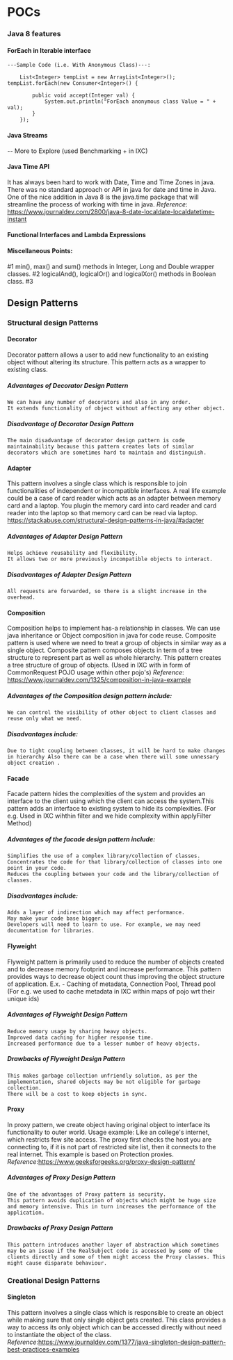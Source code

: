 # POCs 

### Java 8 features 

#### ForEach in Iterable interface

    ---Sample Code (i.e. With Anonymous Class)---:
    
		List<Integer> tempList = new ArrayList<Integer>();
    tempList.forEach(new Consumer<Integer>() {

			public void accept(Integer val) {
				System.out.println("ForEach anonymous class Value = " + val);
			}
		});
		
#### Java Streams
-- More to Explore (used Benchmarking + in IXC)

#### Java Time API
  It has always been hard to work with Date, Time and Time Zones in java. There was no standard approach or API in java for date and time in Java. One of the nice addition in Java 8 is the java.time package that will streamline the process of working with time in java.
  *Reference*: https://www.journaldev.com/2800/java-8-date-localdate-localdatetime-instant

#### Functional Interfaces and Lambda Expressions


#### Miscellaneous Points: 
#1  min(), max() and sum() methods in Integer, Long and Double wrapper classes.
#2  logicalAnd(), logicalOr() and logicalXor() methods in Boolean class.
#3  



## Design Patterns

  ### Structural design Patterns
  
  #### Decorator
  Decorator pattern allows a user to add new functionality to an existing object without altering its structure. This pattern acts as a wrapper to existing class.
  
  ##### Advantages of Decorator Design Pattern
  	We can have any number of decorators and also in any order.
	It extends functionality of object without affecting any other object.
  
  ##### Disadvantage of Decorator Design Pattern
	The main disadvantage of decorator design pattern is code maintainability because this pattern creates lots of similar decorators which are sometimes hard to maintain and distinguish.
  
  #### Adapter 
  This pattern involves a single class which is responsible to join functionalities of independent or incompatible interfaces. A real life example could be a case of card reader which acts as an adapter between memory card and a laptop. You plugin the memory card into card reader and card reader into the laptop so that memory card can be read via laptop.
  https://stackabuse.com/structural-design-patterns-in-java/#adapter
  
  ##### Advantages of Adapter Design Pattern
  	Helps achieve reusability and flexibility.
	It allows two or more previously incompatible objects to interact.
	
  ##### Disadvantages of Adapter Design Pattern
  	All requests are forwarded, so there is a slight increase in the overhead.
  
  #### Composition 
  Composition helps to implement has-a relationship in classes. We can use java inheritance or Object composition in java for code reuse.
  Composite pattern is used where we need to treat a group of objects in similar way as a single object. Composite pattern composes objects in term of a tree structure to represent part as well as whole hierarchy. This pattern creates a tree structure of group of objects.
  (Used in IXC with in form of CommonRequest POJO usage within other pojo's)
  *Reference*: https://www.journaldev.com/1325/composition-in-java-example
  
  ##### Advantages of the Composition design pattern include:
	We can control the visibility of other object to client classes and reuse only what we need.

  ##### Disadvantages include:
	Due to tight coupling between classes, it will be hard to make changes in hierarchy Also there can be a case when there will some unnessary object creation .  
  
  #### Facade
  Facade pattern hides the complexities of the system and provides an interface to the client using which the client can access the system.This pattern adds an interface to existing system to hide its complexities.
  (For e.g. Used in IXC wihthin filter and we hide complexity within applyFilter Method)
  
  ##### Advantages of the facade design pattern include:
	Simplifies the use of a complex library/collection of classes.
	Concentrates the code for that library/collection of classes into one point in your code.
	Reduces the coupling between your code and the library/collection of classes.

  ##### Disadvantages include:
	Adds a layer of indirection which may affect performance.
	May make your code base bigger.
	Developers will need to learn to use. For example, we may need documentation for libraries.
  
  #### Flyweight
  Flyweight pattern is primarily used to reduce the number of objects created and to decrease memory footprint and increase  performance. This pattern provides ways to decrease object count thus improving the object structure of application.
  E.x. - Caching of metadata, Connection Pool, Thread pool
  (For e.g. we used to cache metadata in IXC within maps of pojo wrt their unique ids)
  
  ##### Advantages of Flyweight Design Pattern
	Reduce memory usage by sharing heavy objects.
	Improved data caching for higher response time.
	Increased performance due to a lesser number of heavy objects.
  ##### Drawbacks of Flyweight Design Pattern
	This makes garbage collection unfriendly solution, as per the implementation, shared objects may be not eligible for garbage collection.
	There will be a cost to keep objects in sync.
  
  #### Proxy
  In proxy pattern, we create object having original object to interface its functionality to outer world.
  Usage example:
  Like an college's internet, which restricts few site access. The proxy first checks the host you are connecting to, if it is not part of restricted site list, then it connects to the real internet. This example is based on Protection proxies.
  *Reference*:https://www.geeksforgeeks.org/proxy-design-pattern/
  
  ##### Advantages of Proxy Design Pattern
	One of the advantages of Proxy pattern is security.
	This pattern avoids duplication of objects which might be huge size and memory intensive. This in turn increases the performance of the application.
  ##### Drawbacks of Proxy Design Pattern
	This pattern introduces another layer of abstraction which sometimes may be an issue if the RealSubject code is accessed by some of the clients directly and some of them might access the Proxy classes. This might cause disparate behaviour.

  
  ### Creational Design Patterns
  
  #### Singleton
  This pattern involves a single class which is responsible to create an object while making sure that only single object gets created. This class provides a way to access its only object which can be accessed directly without need to instantiate the object of the class.
  *Reference*:https://www.journaldev.com/1377/java-singleton-design-pattern-best-practices-examples
